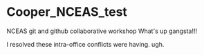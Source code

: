 # Cooper_NCEAS_test
NCEAS git and github collaborative workshop
What's up gangsta!!!

I resolved these intra-office conflicts were having. ugh. 